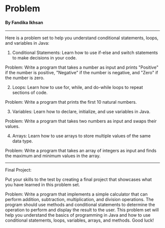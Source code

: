 # Problem
#### By Fandika Ikhsan
---

Here is a problem set to help you understand conditional statements, loops, and variables in Java:

1. Conditional Statements:
Learn how to use if-else and switch statements to make decisions in your code.

Problem: Write a program that takes a number as input and prints "Positive" if the number is positive, "Negative" if the number is negative, and "Zero" if the number is zero.

2. Loops:
Learn how to use for, while, and do-while loops to repeat sections of code.

Problem: Write a program that prints the first 10 natural numbers.

3. Variables:
Learn how to declare, initialize, and use variables in Java.

Problem: Write a program that takes two numbers as input and swaps their values.

4. Arrays:
Learn how to use arrays to store multiple values of the same data type.

Problem: Write a program that takes an array of integers as input and finds the maximum and minimum values in the array.

---

Final Project:

Put your skills to the test by creating a final project that showcases what you have learned in this problem set.

Problem: Write a program that implements a simple calculator that can perform addition, subtraction, multiplication, and division operations. The program should use methods and conditional statements to determine the operation to perform and display the result to the user.
This problem set will help you understand the basics of programming in Java and how to use conditional statements, loops, variables, arrays, and methods. Good luck!
